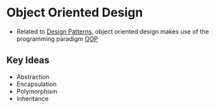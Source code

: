 # Object Oriented Design
- Related to [Design Patterns](Courses/Course%20Start%20Pages/Design%20Patterns.md), object oriented design makes use of the programming paradigm [OOP](OOP.md)
## Key Ideas
- Abstraction
- Encapsulation
- Polymorphism
- Inheritance